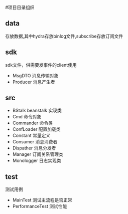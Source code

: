 #项目目录组织

## data
存放数据,其中hydra存放binlog文件,subscribe存放订阅文件

## sdk
sdk文件，供需要发事件的client使用
* MsgDTO        消息传输对象
* Producer      消息产生者

## src
* BStalk beanstalk  实现类
* Cmd           命令对象
* Commander     命令类
* ConfLoader    配置加载类
* Constant      常量定义
* Consumer      消息消费者
* Dispather     消息分发者
* Manager       订阅关系管理类
* Monologger    日志实现类

## test
测试用例
* MainTest 测试主流程是否正常
* PerformanceTest 测试性能
